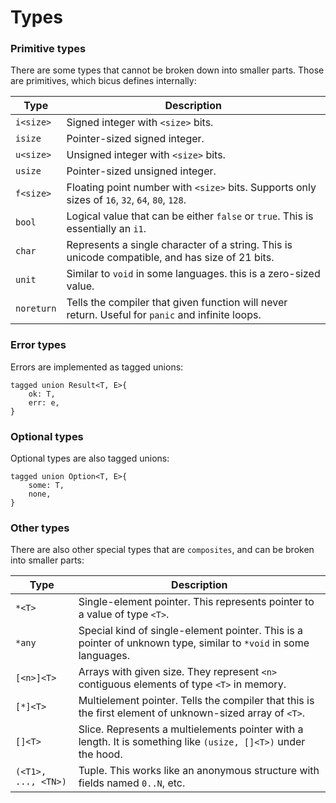# Types
### Primitive types
There are some types that cannot be broken down into smaller parts.
Those are primitives, which bicus defines internally:

| Type | Description |
| ---- | ----------- |
| `i<size>` | Signed integer with `<size>` bits. |
| `isize` | Pointer-sized signed integer. |
| `u<size>` | Unsigned integer with `<size>` bits. |
| `usize` | Pointer-sized unsigned integer. |
| `f<size>` | Floating point number with `<size>` bits. Supports only sizes of `16`, `32`, `64`, `80`, `128`. |
| `bool` | Logical value that can be either `false` or `true`. This is essentially an `i1`. |
| `char` | Represents a single character of a string. This is unicode compatible, and has size of 21 bits. |
| `unit` | Similar to `void` in some languages. this is a zero-sized value. |
| `noreturn` | Tells the compiler that given function will never return. Useful for `panic` and infinite loops. |

### Error types
Errors are implemented as tagged unions:
```
tagged union Result<T, E>{
    ok: T,
    err: e,
}
```

### Optional types
Optional types are also tagged unions:
```
tagged union Option<T, E>{
    some: T,
    none,
}
```

### Other types
There are also other special types that are `composites`, and can be broken into smaller parts:

| Type | Description |
| ---- | ----------- |
| `*<T>` | Single-element pointer. This represents pointer to a value of type `<T>`. |
| `*any` | Special kind of single-element pointer. This is a pointer of unknown type, similar to `*void` in some languages. |
| `[<n>]<T>` | Arrays with given size. They represent `<n>` contiguous elements of type `<T>` in memory. |
| `[*]<T>` | Multielement pointer. Tells the compiler that this is the first element of unknown-sized array of `<T>`. |
| `[]<T>` | Slice. Represents a multielements pointer with a length. It is something like `(usize, []<T>)` under the hood. |
| `(<T1>, ..., <TN>)` | Tuple. This works like an anonymous structure with fields named `0..N`, etc. |
